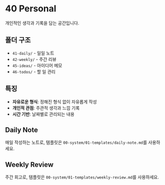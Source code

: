 # 40 Personal

개인적인 생각과 기록을 담는 공간입니다.

## 폴더 구조

- `41-daily/` - 일일 노트
- `42-weekly/` - 주간 리뷰
- `45-ideas/` - 아이디어 메모
- `46-todos/` - 할 일 관리

## 특징

- **자유로운 형식**: 정해진 형식 없이 자유롭게 작성
- **개인적 관점**: 주관적 생각과 느낌 기록
- **시간 기반**: 날짜별로 관리되는 내용

## Daily Note

매일 작성하는 노트로, 템플릿은 `00-system/01-templates/daily-note.md`를 사용하세요.

## Weekly Review

주간 회고로, 템플릿은 `00-system/01-templates/weekly-review.md`를 사용하세요.
